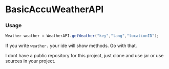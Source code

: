 # BasicAccuWeatherAPI

### Usage
```java
Weather weather = WeatherAPI.getWeather("key","lang","locationID");  
```
If you write `weather.` your ide will show methods. Go with that.      

I dont have a public repository for this project, just clone and use jar or use sources in your project. 